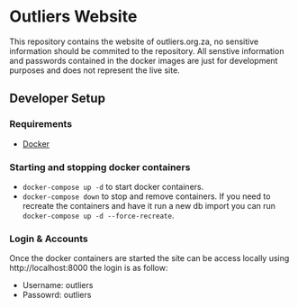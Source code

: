 # Outliers Website
This repository contains the website of outliers.org.za, no sensitive information should be commited to the repository. All senstive information and passwords contained in the docker images are just for development purposes and does not represent the live site.

## Developer Setup
### Requirements
- [Docker](https://www.docker.com/community-edition)

### Starting and stopping docker containers
- `docker-compose up -d` to start docker containers.
- `docker-compose down` to stop and remove containers.
If you need to recreate the containers and have it run a new db import you can run `docker-compose up -d --force-recreate`.

### Login & Accounts
Once the docker containers are started the site can be access locally using http://localhost:8000 the login is as follow:
- Username: outliers
- Passowrd: outliers

